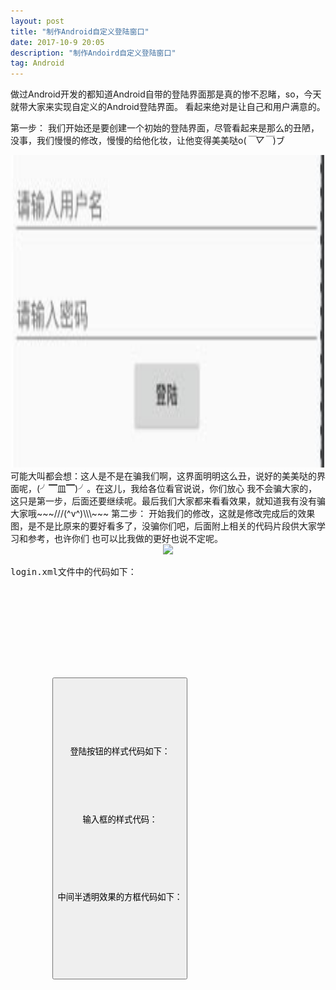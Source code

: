 ```yaml
---
layout: post
title: "制作Android自定义登陆窗口"
date: 2017-10-9 20:05
description: "制作Andoird自定义登陆窗口"
tag: Android
---
```


做过Android开发的都知道Android自带的登陆界面那是真的惨不忍睹，so，今天就带大家来实现自定义的Android登陆界面。
看起来绝对是让自己和用户满意的。

第一步：
我们开始还是要创建一个初始的登陆界面，尽管看起来是那么的丑陋，没事，我们慢慢的修改，慢慢的给他化妆，让他变得美美哒o(*￣▽￣*)ブ
<div align="center">
	<img src="/images/image/Login.jpg" height="500" width="500" />
  </div>
可能大叫都会想：这人是不是在骗我们啊，这界面明明这么丑，说好的美美哒的界面呢，(╯▔皿▔)╯。在这儿，我给各位看官说说，你们放心
我不会骗大家的，这只是第一步，后面还要继续呢。最后我们大家都来看看效果，就知道我有没有骗大家哦~~~///(^v^)\\\~~~
第二步：
开始我们的修改，这就是修改完成后的效果图，是不是比原来的要好看多了，没骗你们吧，后面附上相关的代码片段供大家学习和参考，也许你们
也可以比我做的更好也说不定呢。
<div align="center">
  <img src="/images/image/login_two.png htight="500" whdth="500"/>
</div>

<pre>
login.xml文件中的代码如下：

<?xml version="1.0" encoding="utf-8"?>
<RelativeLayout
    xmlns:android="http://schemas.android.com/apk/res/android"
    xmlns:tools="http://schemas.android.com/tools"
    android:layout_width="match_parent"
    android:layout_height="match_parent"
    android:background="#463444"
    tools:context="com.example.xiaopihaier.menu.Login">

    <LinearLayout
        android:layout_width="300dp"
        android:layout_height="300dp"
        android:layout_centerHorizontal="true"
        android:layout_marginTop="60dp"
        android:background="@drawable/background_from1"
        android:orientation="vertical">

        <EditText
            android:layout_width="220dp"
            android:layout_height="50dp"
            android:layout_above="@+id/Password"
            android:layout_gravity="center"
            android:layout_marginTop="20dp"
            android:background="@drawable/background_edit"
            android:gravity="center"
            android:hint="@string/Username"
            android:inputType="number"
            android:textColor="@color/color_text"/>

        <EditText
            android:id="@+id/Password"
            android:layout_width="220dp"
            android:layout_height="50dp"
            android:layout_gravity="center"
            android:layout_marginTop="20dp"
            android:background="@drawable/background_edit"
            android:gravity="center"
            android:hint="@string/Password"
            android:inputType="numberPassword"
            android:textColor="@color/color_text"/>

        <Button
            android:id="@+id/Login"
            android:layout_width="wrap_content"
            android:layout_height="wrap_content"
            android:layout_gravity="center"
            android:layout_marginTop="20dp"
            android:background="@drawable/background_button"
            android:gravity="center"
            android:text="@string/Login"
            android:textColor="@color/color_text"
            android:textSize="20sp"
            android:textStyle="bold"/>

    </LinearLayout>

</RelativeLayout>


登陆按钮的样式代码如下：
<?xml version="1.0" encoding="utf-8"?>
<shape xmlns:android="http://schemas.android.com/apk/res/android">
    <solid android:color="#0f50cec1"/>
    <corners
        android:bottomLeftRadius="10dp"
        android:bottomRightRadius="10dp"
        android:topLeftRadius="10dp"
        android:topRightRadius="10dp"
        />
</shape>

输入框的样式代码：
<?xml version="1.0" encoding="utf-8"?>
<shape xmlns:android="http://schemas.android.com/apk/res/android"
       android:shape="rectangle">
    <solid android:color="#2fe7e7b4"/>
    <stroke
        android:width="1dp"
        android:color="#2fffffff"/>
    <corners
        android:bottomLeftRadius="8dp"
        android:bottomRightRadius="8dp"
        android:topLeftRadius="8dp"
        android:topRightRadius="8dp"/>
</shape>

中间半透明效果的方框代码如下：
<?xml version="1.0" encoding="utf-8"?>
<shape xmlns:android="http://schemas.android.com/apk/res/android">
    <solid android:color="#0ffdfdfd"/>
    <corners
        android:bottomLeftRadius="10dp"
        android:bottomRightRadius="10dp"
        android:topLeftRadius="10dp"
        android:topRightRadius="10dp"
        />
</shape>
